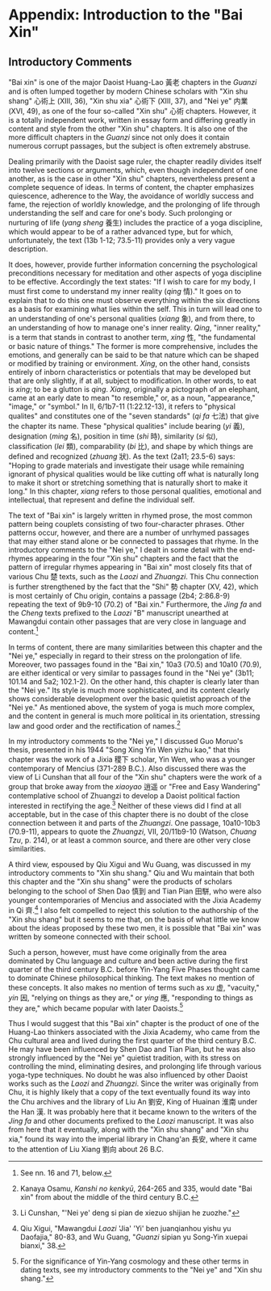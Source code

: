 # Appendix: Introduction to the "Bai Xin"

## Introductory Comments

"Bai xin" is one of the major Daoist Huang-Lao 黃老 chapters in the _Guanzi_
and is often lumped together by modern Chinese scholars with
"Xin shu shang" 心術上 (XIII, 36),
"Xin shu xia" 心術下 (XIII, 37),
and "Nei ye" 内業 (XVI, 49),
as one of the four so-called "Xin shu" 心術 chapters.
However, it is a totally independent work,
written in essay form and differing greatly in content and style
from the other "Xin shu" chapters.
It is also one of the more difficult chapters in the _Guanzi_
since not only does it contain numerous corrupt passages,
but the subject is often extremely abstruse.

Dealing primarily with the Daoist sage ruler,
the chapter readily divides itself into twelve sections or arguments,
which, even though independent of one another,
as is the case in other "Xin shu" chapters,
nevertheless present a complete sequence of ideas.
In terms of content, the chapter emphasizes
quiescence,
adherence to the Way,
the avoidance of worldly success and fame,
the rejection of worldly knowledge,
and the prolonging of life
through understanding the self and care for one's body.
Such prolonging or nurturing of life (*yang sheng* 養生)
includes the practice of a yoga discipline,
which would appear to be of a rather advanced type,
but for which, unfortunately, the text (13b 1-12; 73.5-11)
provides only a very vague description.

It does, however, provide further information
concerning the psychological preconditions necessary for meditation
and other aspects of yoga discipline to be effective.
Accordingly the text states:
"If I wish to care for my body,
I must first come to understand my inner reality (*qing* 情)."
It goes on to explain that to do this one must observe
everything within the six directions
as a basis for examining what lies within the self.
This in turn will lead one to an understanding
of one's personal qualities (*xiang* 象),
and from there,
to an understanding of how to manage one's inner reality.
*Qing*, "inner reality,"
is a term that stands in contrast to another term,
*xing* 性, "the fundamental or basic nature of things."
The former is more comprehensive,
includes the emotions,
and generally can be said to be
that nature which can be shaped or modified by training or environment.
*Xing*, on the other hand,
consists entirely of inborn characteristics or potentials
that may be developed but that are only slightly,
if at all, subject to modification.
In other words, to eat is *xing*;
to be a glutton is *qing*.
*Xiang*, originally a pictograph of an elephant,
came at an early date to mean
"to resemble,"
or, as a noun,
"appearance," "image," or "symbol."
In II, 6/1b7-11 (1:22.12-13),
it refers to "physical qualites"
and constitutes one of the "seven standards" (*qi fa* 七法)
that give the chapter its name.
These "physical qualities" include
bearing (*yi* 義),
designation (*ming* 名),
position in time (*shi* 時),
similarity (*si* 似),
classification (*lei* 類),
comparability (*bi* 比),
and shape by which things are defined and recognized (*zhuang* 狀).
As the text (2a11; 23.5-6) says:
"Hoping to grade materials and investigate their usage
while remaining ignorant of physical qualities
would be like cutting off what is naturally long to make it short
or stretching something that is naturally short to make it long."
In this chapter, *xiang* refers to those personal qualities,
emotional and intellectual,
that represent and define the individual self.

The text of "Bai xin" is largely written in rhymed prose,
the most common pattern being couplets consisting of
two four-character phrases.
Other patterns occur, however,
and there are a number of unrhymed passages
that may either stand alone or be connected to passages that rhyme.
In the introductory comments to the "Nei ye,"
I dealt in some detail with the end-rhymes
appearing in the four "Xin shu" chapters
and the fact that the pattern of irregular rhymes appearing in "Bai xin"
most closely fits that of various Chu 楚 texts,
such as the _Laozi_ and _Zhuangzi_.
This Chu connection is further strengthened by the fact that
the "Shi" 勢 chapter (XV, 42),
which is most certainly of Chu origin,
contains a passage (2b4; 2:86.8-9)
repeating the text of 9b9-10 (70.2) of "Bai xin."
Furthermore, the _Jing fa_ and the _Cheng_ texts
prefixed to the _Laozi_ "B" manuscript unearthed at Mawangdui
contain other passages
that are very close in language and content.[^bai-xin-1]

[^bai-xin-1]: See nn. 16 and 71, below.

In terms of content, there are many similarities between this chapter
and the "Nei ye,"
especially in regard to their stress on the prolongation of life.
Moreover, two passages found in the "Bai xin,"
10a3 (70.5) and 10a10 (70.9),
are either identical or very similar to passages
found in the "Nei ye" (3b11; 101.14 and 5a2; 102.1-2).
On the other hand, this chapter is clearly later than the "Nei ye."
Its style is much more sophisticated,
and its content clearly shows considerable development
over the basic quietist approach of the "Nei ye."
As mentioned above, the system of yoga is much more complex,
and the content in general is much more political in its orientation,
stressing law and good order
and the rectification of names.[^bai-xin-2]

[^bai-xin-2]: Kanaya Osamu, _Kanshi no kenkyū_, 264-265 and 335,
would date "Bai xin" from about the middle of the third century B.C.

In my introductory comments to the "Nei ye,"
I discussed Guo Moruo's thesis,
presented in his 1944 "Song Xing Yin Wen yizhu kao,"
that this chapter was the work of a Jixia 稷下 scholar, Yin Wen,
who was a younger contemporary of Mencius (371-289 B.C.).
Also discussed there was the view of Li Cunshan
that all four of the "Xin shu" chapters
were the work of a group that broke away from the *xiaoyao* 逍遥
or "Free and Easy Wandering" contemplative school of Zhuangzi
to develop a Daoist political faction
interested in rectifying the age.[^bai-xin-3]
Neither of these views did I find at all acceptable,
but in the case of this chapter
there is no doubt of the close connection between it
and parts of the _Zhuangzi_.
One passage, 10a10-10b3 (70.9-11),
appears to quote the _Zhuangzi_,
VII, 20/11b9-10 (Watson, _Chuang Tzu_, p. 214),
or at least a common source,
and there are other very close similarities.

[^bai-xin-3]: Li Cunshan, "'Nei ye' deng si pian de xiezuo shijian he zuozhe."

A third view, espoused by Qiu Xigui and Wu Guang,
was discussed in my introductory comments to "Xin shu shang."
Qiu and Wu maintain that both this chapter and the "Xin shu shang"
were the products of scholars belonging to
the school of Shen Dao 慎到 and Tian Pian 田駢,
who were also younger contemporaries of Mencius
and associated with the Jixia Academy in Qi 齊.[^bai-xin-4]
I also felt compelled to reject this solution
to the authorship of the "Xin shu shang"
but it seems to me that,
on the basis of what little we know about
the ideas proposed by these two men,
it is possible that "Bai xin" was written by
someone connected with their school.

[^bai-xin-4]: Qiu Xigui,
"Mawangdui _Laozi_ 'Jia' 'Yi' ben juanqianhou yishu yu Daofajia," 80-83,
and Wu Guang, "_Guanzi_ sipian yu Song-Yin xuepai bianxi," 38.

Such a person, however, must have come originally
from the area dominated by Chu language and culture
and been active during the first quarter of the third century B.C.
before Yin-Yang Five Phases thought came to dominate
Chinese philosophical thinking.
The text makes no mention of these concepts.
It also makes no mention of terms such as
*xu* 虚, "vacuity,"
*yin* 因, "relying on things as they are,"
or *ying* 應, "responding to things as they are,"
which became popular with later Daoists.[^bai-xin-5]

[^bai-xin-5]: For the significance of Yin-Yang cosmology
and these other terms in dating texts,
see my introductory comments to the "Nei ye" and "Xin shu shang."

Thus I would suggest that this "Bai xin" chapter
is the product of one of the Huang-Lao thinkers
associated with the Jixia Academy,
who came from the Chu cultural area
and lived during the first quarter of the third century B.C.
He may have been influenced by Shen Dao and Tian Pian,
but he was also strongly influenced by the "Nei ye" quietist tradition,
with its stress on controlling the mind,
eliminating desires, and prolonging life
through various yoga-type techniques.
No doubt he was also influenced by other Daoist works
such as the _Laozi_ and _Zhuangzi_.
Since the writer was originally from Chu,
it is highly likely that a copy of the text
eventually found its way into the Chu archives
and the library of Liu An 劉安, King of Huainan 淮南 under the Han 漢.
It was probably here that it became known
to the writers of the _Jing fa_
and other documents prefixed to the _Laozi_ manuscript.
It was also from here that it eventually,
along with the "Xin shu shang" and "Xin shu xia,"
found its way into the imperial library in Chang'an 長安,
where it came to the attention of Liu Xiang 劉向 about 26 B.C.
